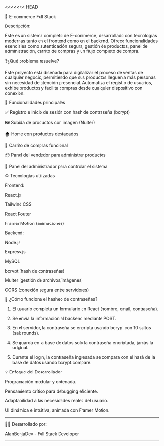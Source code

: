 <<<<<<< HEAD

🛒 E-commerce Full Stack

Descripción:

Este es un sistema completo de E-commerce, desarrollado con tecnologías modernas tanto en el frontend como en el backend. Ofrece funcionalidades esenciales como autenticación segura, gestión de productos, panel de administración, carrito de compras y un flujo completo de compra.




❓¿Qué problema resuelve?

Este proyecto está diseñado para digitalizar el proceso de ventas de cualquier negocio, permitiendo que sus productos lleguen a más personas sin necesidad de atención presencial. Automatiza el registro de usuarios, exhibe productos y facilita compras desde cualquier dispositivo con conexión.




🚀 Funcionalidades principales

✅ Registro e inicio de sesión con hash de contraseña (bcrypt)

🖼️ Subida de productos con imagen (Multer)

🏠 Home con productos destacados

🛒 Carrito de compras funcional

📦 Panel del vendedor para administrar productos

🧠 Panel del administrador para controlar el sistema



⚙️ Tecnologías utilizadas

Frontend:

React.js

Tailwind CSS

React Router

Framer Motion (animaciones)


Backend:

Node.js

Express.js

MySQL

bcrypt (hash de contraseñas)

Multer (gestión de archivos/imágenes)

CORS (conexión segura entre servidores)





🔐 ¿Cómo funciona el hasheo de contraseñas?

1. El usuario completa un formulario en React (nombre, email, contraseña).


2. Se envía la información al backend mediante POST.


3. En el servidor, la contraseña se encripta usando bcrypt con 10 saltos (salt rounds).


4. Se guarda en la base de datos solo la contraseña encriptada, jamás la original.


5. Durante el login, la contraseña ingresada se compara con el hash de la base de datos usando bcrypt.compare.






💡 Enfoque del Desarrollador

Programación modular y ordenada.

Pensamiento crítico para debugging eficiente.

Adaptabilidad a las necesidades reales del usuario.

UI dinámica e intuitiva, animada con Framer Motion.



---

👨‍💻 Desarrollado por:

AlanBenjaDev - Full Stack Developer


---

